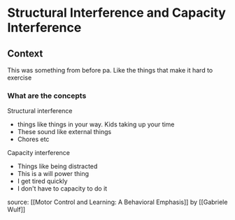 # Structural Interference and Capacity Interference

## Context
This was something from before pa.
Like the things that make it hard to exercise

### What are the concepts

Structural interference

-   things like things in your way. Kids taking up your time
-   These sound like external things
-   Chores etc

Capacity interference

-   Things like being distracted
-   This is a will power thing
-   I get tired quickly
-   I don't have to capacity to do it

source:
[[Motor Control and Learning: A Behavioral Emphasis]]
by [[Gabriele Wulf]]
